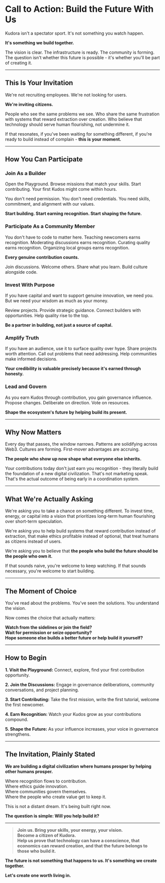# Call to Action: Build the Future With Us

Kudora isn't a spectator sport. It's not something you watch happen.

**It's something we build together.**

The vision is clear. The infrastructure is ready. The community is forming. The question isn't whether this future is possible - it's whether you'll be part of creating it.

---

## This Is Your Invitation

We're not recruiting employees. We're not looking for users.

**We're inviting citizens.**

People who see the same problems we see. Who share the same frustration with systems that reward extraction over creation. Who believe that technology should serve human flourishing, not undermine it.

If that resonates, if you've been waiting for something different, if you're ready to build instead of complain - **this is your moment.**

---

## How You Can Participate

### Join As a Builder

Open the Playground. Browse missions that match your skills. Start contributing. Your first Kudos might come within hours.

You don't need permission. You don't need credentials. You need skills, commitment, and alignment with our values.

**Start building. Start earning recognition. Start shaping the future.**

### Participate As a Community Member

You don't have to code to matter here. Teaching newcomers earns recognition. Moderating discussions earns recognition. Curating quality earns recognition. Organizing local groups earns recognition.

**Every genuine contribution counts.**

Join discussions. Welcome others. Share what you learn. Build culture alongside code.

### Invest With Purpose

If you have capital and want to support genuine innovation, we need you. But we need your wisdom as much as your money.

Review projects. Provide strategic guidance. Connect builders with opportunities. Help quality rise to the top.

**Be a partner in building, not just a source of capital.**

### Amplify Truth

If you have an audience, use it to surface quality over hype. Share projects worth attention. Call out problems that need addressing. Help communities make informed decisions.

**Your credibility is valuable precisely because it's earned through honesty.**

### Lead and Govern

As you earn Kudos through contribution, you gain governance influence. Propose changes. Deliberate on direction. Vote on resources.

**Shape the ecosystem's future by helping build its present.**

---

## Why Now Matters

Every day that passes, the window narrows. Patterns are solidifying across Web3. Cultures are forming. First-mover advantages are accruing.

**The people who show up now shape what everyone else inherits.**

Your contributions today don't just earn you recognition - they literally build the foundation of a new digital civilization. That's not marketing speak. That's the actual outcome of being early in a coordination system.

---

## What We're Actually Asking

We're asking you to take a chance on something different. To invest time, energy, or capital into a vision that prioritizes long-term human flourishing over short-term speculation.

We're asking you to help build systems that reward contribution instead of extraction, that make ethics profitable instead of optional, that treat humans as citizens instead of users.

We're asking you to believe that **the people who build the future should be the people who own it.**

If that sounds naive, you're welcome to keep watching. If that sounds necessary, you're welcome to start building.

---

## The Moment of Choice

You've read about the problems. You've seen the solutions. You understand the vision.

Now comes the choice that actually matters:

**Watch from the sidelines or join the field?**  
**Wait for permission or seize opportunity?**  
**Hope someone else builds a better future or help build it yourself?**

---

## How to Begin

**1. Visit the Playground:** Connect, explore, find your first contribution opportunity.

**2. Join the Discussions:** Engage in governance deliberations, community conversations, and project planning.

**3. Start Contributing:** Take the first mission, write the first tutorial, welcome the first newcomer.

**4. Earn Recognition:** Watch your Kudos grow as your contributions compound.

**5. Shape the Future:** As your influence increases, your voice in governance strengthens.

---

## The Invitation, Plainly Stated

**We are building a digital civilization where humans prosper by helping other humans prosper.**

Where recognition flows to contribution.  
Where ethics guide innovation.  
Where communities govern themselves.  
Where the people who create value get to keep it.

This is not a distant dream. It's being built right now. 

**The question is simple: Will you help build it?**

---

> **Join us. Bring your skills, your energy, your vision.**  
> **Become a citizen of Kudora.**  
> **Help us prove that technology can have a conscience, that economics can reward creation, and that the future belongs to those who build it.**

**The future is not something that happens to us. It's something we create together.**

**Let's create one worth living in.**

